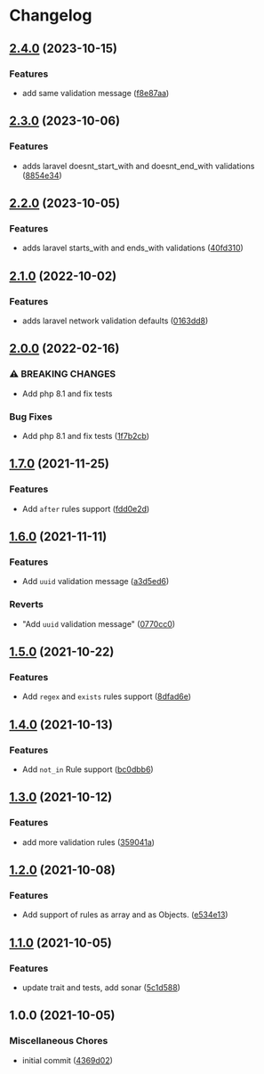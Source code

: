 # Changelog

## [2.4.0](https://www.github.com/setnemo/autogenerated-messages/compare/v2.3.0...v2.4.0) (2023-10-15)


### Features

* add same validation message ([f8e87aa](https://www.github.com/setnemo/autogenerated-messages/commit/f8e87aa6978159c07ddf8851da3887744c6bd60d))

## [2.3.0](https://www.github.com/setnemo/autogenerated-messages/compare/v2.2.0...v2.3.0) (2023-10-06)


### Features

* adds laravel doesnt_start_with and doesnt_end_with validations ([8854e34](https://www.github.com/setnemo/autogenerated-messages/commit/8854e3479f840d09950a5607b1d43167a35bffd1))

## [2.2.0](https://www.github.com/setnemo/autogenerated-messages/compare/v2.1.0...v2.2.0) (2023-10-05)


### Features

* adds laravel starts_with and ends_with validations ([40fd310](https://www.github.com/setnemo/autogenerated-messages/commit/40fd310a67798fd81813ab76574e7eed0790765d))

## [2.1.0](https://www.github.com/setnemo/autogenerated-messages/compare/v2.0.0...v2.1.0) (2022-10-02)


### Features

* adds laravel network validation defaults ([0163dd8](https://www.github.com/setnemo/autogenerated-messages/commit/0163dd8fda3d2398b0d52937f40fcb4fd47f07b3))

## [2.0.0](https://www.github.com/setnemo/autogenerated-messages/compare/v1.7.0...v2.0.0) (2022-02-16)


### ⚠ BREAKING CHANGES

* Add php 8.1 and fix tests

### Bug Fixes

* Add php 8.1 and fix tests ([1f7b2cb](https://www.github.com/setnemo/autogenerated-messages/commit/1f7b2cb7fd49b113bfb132a56759e11a34fa8e18))

## [1.7.0](https://www.github.com/setnemo/autogenerated-messages/compare/v1.6.0...v1.7.0) (2021-11-25)


### Features

* Add `after` rules support ([fdd0e2d](https://www.github.com/setnemo/autogenerated-messages/commit/fdd0e2d70d49b68bba3fcc2a77b6588888d89f83))

## [1.6.0](https://www.github.com/setnemo/autogenerated-messages/compare/v1.5.0...v1.6.0) (2021-11-11)


### Features

* Add `uuid` validation message ([a3d5ed6](https://www.github.com/setnemo/autogenerated-messages/commit/a3d5ed600dd1f023911457226055f550013fad75))


### Reverts

* "Add `uuid` validation message" ([0770cc0](https://www.github.com/setnemo/autogenerated-messages/commit/0770cc035294817d7a89fdadb1454d9ef4f30c69))

## [1.5.0](https://www.github.com/setnemo/autogenerated-messages/compare/v1.4.0...v1.5.0) (2021-10-22)


### Features

* Add `regex` and `exists` rules support ([8dfad6e](https://www.github.com/setnemo/autogenerated-messages/commit/8dfad6e2c6518620d5f5f7503ddf812cdf4de319))

## [1.4.0](https://www.github.com/setnemo/autogenerated-messages/compare/v1.3.0...v1.4.0) (2021-10-13)


### Features

* Add `not_in` Rule support ([bc0dbb6](https://www.github.com/setnemo/autogenerated-messages/commit/bc0dbb6415e4421246b26b1d0024c2e78d59d7fd))

## [1.3.0](https://www.github.com/setnemo/autogenerated-messages/compare/v1.2.0...v1.3.0) (2021-10-12)


### Features

* add more validation rules ([359041a](https://www.github.com/setnemo/autogenerated-messages/commit/359041a4d7c10ff27df6746a04650b432e8bf2ca))

## [1.2.0](https://www.github.com/setnemo/autogenerated-messages/compare/v1.1.0...v1.2.0) (2021-10-08)


### Features

* Add support of rules as array and as Objects. ([e534e13](https://www.github.com/setnemo/autogenerated-messages/commit/e534e1318b98824b57f93285bc6e8574f85ad257))

## [1.1.0](https://www.github.com/setnemo/autogenerated-messages/compare/v1.0.0...v1.1.0) (2021-10-05)


### Features

* update trait and tests, add sonar ([5c1d588](https://www.github.com/setnemo/autogenerated-messages/commit/5c1d5887302f8042f7dd669ef90447afa12609ff))

## 1.0.0 (2021-10-05)


### Miscellaneous Chores

* initial commit ([4369d02](https://www.github.com/setnemo/autogenerated-messages/commit/4369d0278644d3fc9db210e72854fdbadd43ff40))
